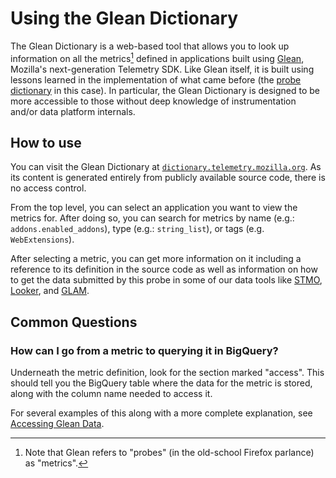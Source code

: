 # Using the Glean Dictionary

The Glean Dictionary is a web-based tool that allows you to look up information on all the metrics[^1] defined in applications built using [Glean], Mozilla's next-generation Telemetry SDK.
Like Glean itself, it is built using lessons learned in the implementation of what came before (the [probe dictionary] in this case).
In particular, the Glean Dictionary is designed to be more accessible to those without deep knowledge of instrumentation and/or data platform internals.

## How to use

You can visit the Glean Dictionary at [`dictionary.telemetry.mozilla.org`](https://dictionary.telemetry.mozilla.org/).
As its content is generated entirely from publicly available source code, there is no access control.

From the top level, you can select an application you want to view the metrics for.
After doing so, you can search for metrics by name (e.g.: `addons.enabled_addons`), type (e.g.: `string_list`), or tags (e.g. `WebExtensions`).

After selecting a metric, you can get more information on it including a reference to its definition in the source code as well as information on how to get the data submitted by this probe in some of our data tools like [STMO], [Looker], and [GLAM].

## Common Questions

### How can I go from a metric to querying it in BigQuery?

Underneath the metric definition, look for the section marked "access". This should tell you the BigQuery table where the data for the metric is stored, along with the column name needed to access it.

For several examples of this along with a more complete explanation, see [Accessing Glean Data].

[^1]: Note that Glean refers to "probes" (in the old-school Firefox parlance) as "metrics".

[glean]: ../../concepts/glean/glean.md
[probe dictionary]: ./probe_dictionary.md
[stmo]: ../../introduction/tools.md#sqltelemetrymozillaorg-stmo
[looker]: ../../introduction/tools.md#looker
[glam]: ../../introduction/tools.md#glean-aggregated-metrics-dashboard-glam
[accessing glean data]: ../accessing_glean_data.md
